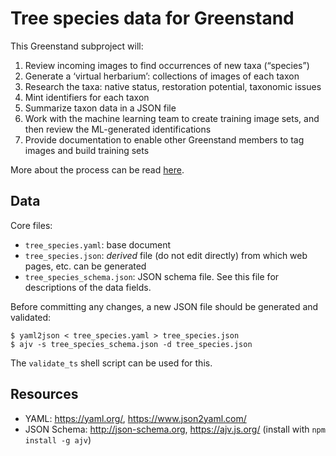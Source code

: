 # Tree species data for Greenstand

This Greenstand subproject will: 

 1. Review incoming images to find occurrences of new taxa (“species”)
 2. Generate a ‘virtual herbarium’: collections of images of each taxon
 3. Research the taxa: native status, restoration potential, taxonomic issues
 4. Mint identifiers for each taxon
 5. Summarize taxon data in a JSON file
 6. Work with the machine learning team to create training image sets, and 
    then review the ML-generated identifications
 7. Provide documentation to enable other Greenstand members to tag images
    and build training sets
    
More about the process can be read [here](doc/process.md).

## Data

Core files:

 * `tree_species.yaml`: base document
 * `tree_species.json`: _derived_ file (do not edit directly) from
   which web pages, etc. can be generated
 * `tree_species_schema.json`: JSON schema file. See this file for 
   descriptions of the data fields.

Before committing any changes, a new JSON file should be generated and
validated:

```
$ yaml2json < tree_species.yaml > tree_species.json
$ ajv -s tree_species_schema.json -d tree_species.json
```

The `validate_ts` shell script can be used for this.

## Resources

 * YAML: <https://yaml.org/>, <https://www.json2yaml.com/>
 * JSON Schema: <http://json-schema.org>, <https://ajv.js.org/>
   (install with `npm install -g ajv`)

